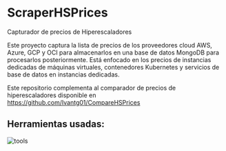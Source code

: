 # ScraperHSPrices

Capturador de precios de Hiperescaladores

Este proyecto captura la lista de precios de los proveedores cloud AWS, Azure, GCP y OCI para almacenarlos en una base
de datos MongoDB para procesarlos posteriormente.
Está enfocado en los precios de instancias dedicadas de máquinas virtuales, contenedores Kubernetes y servicios de base
de datos en instancias dedicadas.

Este repositorio complementa al comparador de precios de hiperescaladores disponible
en https://github.com/Ivantg01/CompareHSPrices

## Herramientas usadas:

![tools](https://skillicons.dev/icons?i=typescript,deno,mongodb,express,aws,azure,googlecloud)